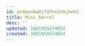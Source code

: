 ```yaml
---
id: pv4avx6w0j7d7nn3tmjheh3
title: Misc_barrel
desc: ''
updated: 1681955674854
created: 1681955674854
---
```

